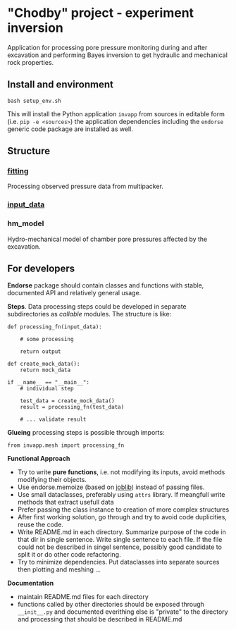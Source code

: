 # "Chodby" project - experiment inversion

Application for processing pore pressure monitoring during and after excavation
and performing Bayes inversion to get hydraulic and mechanical rock properties.


## Install and environment
```
bash setup_env.sh
```

This will install the Python application `invapp` from sources in editable form (i.e. `pip -e <sources>`)
the application dependencies including the `endorse` generic code package are 
installed as well. 

## Structure

### [fitting](fitting/README.md)
Processing observed pressure data from multipacker.

### [input_data](input_data/README.md)

### hm_model 
Hydro-mechanical model of chamber pore pressures affected by the excavation.



## For developers

**Endorse** package should contain classes and functions with stable, documented API 
and relatively general usage.

**Steps**. Data processing steps could be developed in separate subdirectories as *callable* modules.
The structure is like:

```
def processing_fn(input_data):
    
    # some processing
    
    return output

def create_mock_data():
    return mock_data

if __name__ == "__main__":
    # individual step
    
    test_data = create_mock_data()
    result = processing_fn(test_data)
    
    # ... validate result
```

**Glueing** processing steps is possible through imports:
```
from invapp.mesh import processing_fn
```

**Functional Approach**
- Try to write **pure functions**, i.e. not modifying its inputs, 
  avoid methods modifying their objects.
- Use endorse.memoize (based on [joblib](https://github.com/joblib/joblib))
  instead of passing files. 
- Use small dataclasses, preferably using `attrs` library.
  If meangfull write methods that extract usefull data
- Prefer passing the class instance to creation of more complex structures
- After first working solution, go through and try to avoid code 
  duplicities, reuse the code.
- Write README.md in each directory. Summarize purpose of the code in that 
  dir in single sentence. Write single sentence to each file.
  If the file could not be described in singel sentence, 
  possibly good candidate to split it or do other code refactoring.
- Try to minimize dependencies. Put dataclasses into separate sources
  then plotting and meshing ...

**Documentation** 
- maintain README.md files for each directory
- functions called by other directories should be exposed through `__init__.py` and documented
  everithing else is "private" to the directory and processing that should be described in README.md
  





